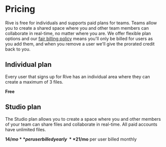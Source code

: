# Pricing

Rive is free for individuals and supports paid plans for teams. Teams allow you to create a shared space where you and other team members can collaborate in real-time, no matter where you are. We offer flexible plan options and our [fair billing policy](fair-billing-policy.md) means you'll only be billed for users as you add them, and when you remove a user we'll give the prorated credit back to you.

## Individual plan

Every user that signs up for Rive has an individual area where they can create a maximum of 3 files.

**Free**

## Studio plan

The Studio plan allows you to create a space where you and other members of your team can share files and collaborate in real-time. All paid accounts have unlimited files.

**$14/mo** per user billed yearly\
**$21/mo** per user billed monthly

